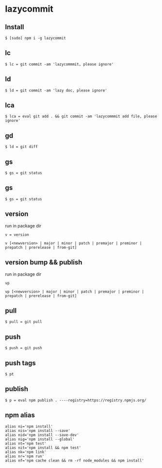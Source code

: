 # lazycommit

## Install

```
$ [sudo] npm i -g lazycommit
```

## lc

```
$ lc = git commit -am 'lazycommmit, please ignore'
```

## ld

```
$ ld = git commit -am 'lazy doc, please ignore'
```

## lca

```
$ lca = eval git add . && git commit -am 'lazycommmit add file, please ignore'
```

## gd

```
$ ld = git diff
```

## gs

```
$ gs = git status
```

## gs

```
$ gs = git status
```

## version

run in package dir
 
```
v = version

v [<newversion> | major | minor | patch | premajor | preminor | prepatch | prerelease | from-git]
``` 

## version bump &&  publish

run in package dir
 
```
vp 

vp [<newversion> | major | minor | patch | premajor | preminor | prepatch | prerelease | from-git]
``` 

## pull 

```
$ pull = git pull
```

## push

```
$ push = git push
```

## push tags

```
$ pt 
```

## publish

```
$ p = eval npm publish . ----registry=https://registry.npmjs.org/
```

## npm alias

```
alias ni='npm install'
alias nis='npm install --save'
alias nid='npm install --save-dev'
alias nig='npm install --global'
alias nt='npm test'
alias nit='npm install && npm test'
alias nk='npm link'
alias nr='npm run'
alias nf='npm cache clean && rm -rf node_modules && npm install'
```